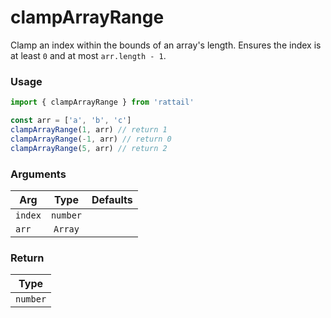 # clampArrayRange

Clamp an index within the bounds of an array's length. Ensures the index is at least `0` and at most `arr.length - 1`.

### Usage

```ts
import { clampArrayRange } from 'rattail'

const arr = ['a', 'b', 'c']
clampArrayRange(1, arr) // return 1
clampArrayRange(-1, arr) // return 0
clampArrayRange(5, arr) // return 2
```

### Arguments

| Arg     |   Type   | Defaults |
| ------- | :------: | -------: |
| `index` | `number` |          |
| `arr`   | `Array`  |          |

### Return

|   Type   |
| :------: |
| `number` |
